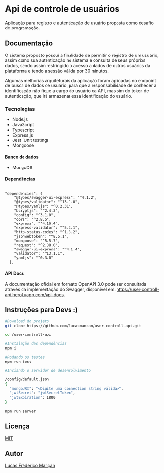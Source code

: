 # Api de controle de usuários

Aplicação para registro e autenticação de usuário proposta como desafio de programação.

## Documentação

O sistema proposto possuí a finalidade de permitir o registro de um usuário, assim como sua autenticação no sistema e consulta de seus próprios dados, sendo assim restringido o acesso a dados de outros usuários da plataforma e tendo a sessão válida por 30 minutos.

Algumas melhorias arquiteturais da aplicação foram aplicadas no endpoint de busca de dados de usuário, para que a responsabilidade de conhecer a identificação não fique a cargo do usuário da API, mas sim do token de autenticação, que irá armazenar essa identificação do usuário.


### Tecnologias
* Node.js
* JavaScript
* Typescript
* Express.js 
* Jest (Unit testing)
* Mongoose

#### Banco de dados
* MongoDB

#### Dependências

```

"dependencies": {
    "@types/swagger-ui-express": "^4.1.2",
    "@types/validator": "^13.1.0",
    "@types/yamljs": "^0.2.31",
    "bcryptjs": "^2.4.3",
    "config": "^3.1.0",
    "cors": "^2.8.5",
    "express": "^4.16.4",
    "express-validator": "^5.3.1",
    "http-status-codes": "^1.3.2",
    "jsonwebtoken": "^8.5.1",
    "mongoose": "^5.5.7",
    "request": "^2.88.0",
    "swagger-ui-express": "^4.1.4",
    "validator": "^13.1.1",
    "yamljs": "^0.3.0"
  },
```

#### API Docs
A documentação oficial em formato OpenAPI 3.0 pode ser consultada através da implementação do Swagger, disponível em: https://user-controll-api.herokuapp.com/api-docs.

## Instruções para Devs :)

```bash
#Download do projeto
git clone https://github.com/lucasmancan/user-controll-api.git

cd /user-controll-api

#Instalação das dependências
npm i

#Rodando os testes
npm run test

#Inciando o servidor de desenvolvimento

/config/default.json
{
  "mongoURI": "<Digite uma connection string válida>",
  "jwtSecret": "jwtSecretToken",
  "jwtExpiration": 1800
}

npm run server
```

## Licença
[MIT](https://choosealicense.com/licenses/mit/)

## Autor
[Lucas Frederico Mançan](https://www.linkedin.com/in/lucasmancan/)
